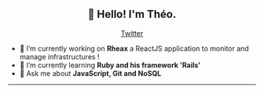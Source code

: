 <h2 align="center">👋 Hello! I'm Théo.</h2>
<p align="center">
  <a href="https://twitter.com/d0ntheo">Twitter</a>
</p>


- 🔭 I’m currently working on **Rheax** a ReactJS application to monitor and manage infrastructures ! 
- 🌱 I’m currently learning **Ruby and his framework 'Rails'**
- 💬 Ask me about **JavaScript, Git and NoSQL**

-------
